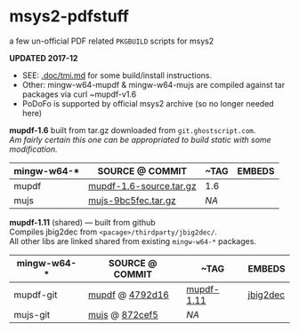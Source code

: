 msys2-pdfstuff
==============
a few un-official PDF related `PKGBUILD` scripts for msys2

**UPDATED 2017-12**

- SEE: [.doc/tmi.md](.doc/tmi.md) for some build/install instructions.
- Other: mingw-w64-mupdf & mingw-w64-mujs are compiled against tar packages via curl ~mupdf-v1.6
- PoDoFo is supported by official msys2 archive (so no longer needed here)

<!-- mujs: 872cef584db8fdb766f03e7cc5df8e6ea5c7ebdc -->

[mupdf-1.11]:https://github.com/ArtifexSoftware/mupdf/tree/1.11
[mupdf]:https://github.com/ArtifexSoftware/mupdf
[mujs]:https://github.com/ArtifexSoftware/mujs
[mujs-872cef5]:https://github.com/ArtifexSoftware/mujs/commit/872cef584db8fdb766f03e7cc5df8e6ea5c7ebdc
[jbig2dec]:https://github.com/ArtifexSoftware/jbig2dec
[mupdf-git-commit]:https://github.com/ArtifexSoftware/mujs/commit/4792d16f17b15a1eca3c2a9c856dc13fda1d23c5
[v1.0.1]:https://github.com/ArtifexSoftware/mujs/releases/tag/1.0.1
[mupdf-1.6]:http://mupdf.com/downloads/archive/mupdf-1.6-source.tar.gz
[mujs-9bc5fec.tar.gz]:http://git.ghostscript.com/?p=mujs.git;a=snapshot;h=9bc5fec0804381d59ef8dc62304ed6892fb7c4ca;sf=tgz "git.ghostscript.com"

**mupdf-1.6** built from tar.gz downloaded from `git.ghostscript.com`.  
*Am fairly certain this one can be appropriated to build static with some modification.*

| mingw-w64-* | SOURCE @ COMMIT| ~TAG | EMBEDS |
| -------- | -------- | -------- | -------- |
| mupdf     | [mupdf-1.6-source.tar.gz][mupdf-1.6]  | 1.6||
| mujs      | [mujs-9bc5fec.tar.gz]                 | *NA* ||

**mupdf-1.11** (shared) — built from github  
Compiles jbig2dec from `<pacage>/thirdparty/jbig2dec/`.  
All other libs are linked shared from existing `mingw-w64-*` packages.

| mingw-w64-* | SOURCE @ COMMIT| ~TAG | EMBEDS |
| -------- | -------- | -------- | -------- |
| mupdf-git | [mupdf] @ [4792d16][mupdf-git-commit] | [mupdf-1.11] | [jbig2dec]
| mujs-git  | [mujs] @ [872cef5][mujs-872cef5]      | *NA* ||